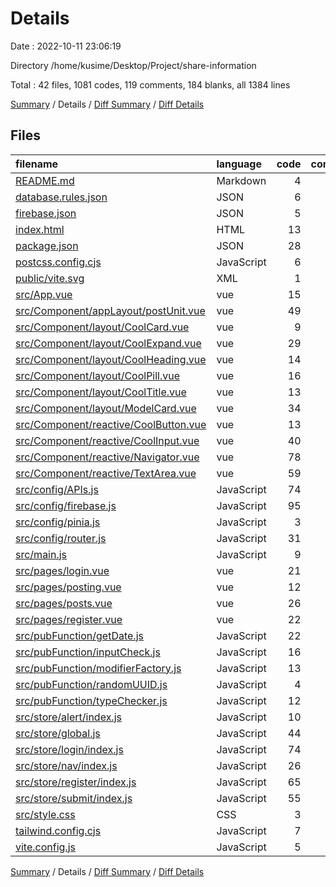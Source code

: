 # Details

Date : 2022-10-11 23:06:19

Directory /home/kusime/Desktop/Project/share-information

Total : 42 files,  1081 codes, 119 comments, 184 blanks, all 1384 lines

[Summary](results.md) / Details / [Diff Summary](diff.md) / [Diff Details](diff-details.md)

## Files
| filename | language | code | comment | blank | total |
| :--- | :--- | ---: | ---: | ---: | ---: |
| [README.md](/README.md) | Markdown | 4 | 0 | 4 | 8 |
| [database.rules.json](/database.rules.json) | JSON | 6 | 0 | 0 | 6 |
| [firebase.json](/firebase.json) | JSON | 5 | 0 | 1 | 6 |
| [index.html](/index.html) | HTML | 13 | 0 | 1 | 14 |
| [package.json](/package.json) | JSON | 28 | 0 | 1 | 29 |
| [postcss.config.cjs](/postcss.config.cjs) | JavaScript | 6 | 0 | 1 | 7 |
| [public/vite.svg](/public/vite.svg) | XML | 1 | 0 | 0 | 1 |
| [src/App.vue](/src/App.vue) | vue | 15 | 0 | 5 | 20 |
| [src/Component/appLayout/postUnit.vue](/src/Component/appLayout/postUnit.vue) | vue | 49 | 1 | 8 | 58 |
| [src/Component/layout/CoolCard.vue](/src/Component/layout/CoolCard.vue) | vue | 9 | 1 | 3 | 13 |
| [src/Component/layout/CoolExpand.vue](/src/Component/layout/CoolExpand.vue) | vue | 29 | 0 | 3 | 32 |
| [src/Component/layout/CoolHeading.vue](/src/Component/layout/CoolHeading.vue) | vue | 14 | 0 | 3 | 17 |
| [src/Component/layout/CoolPill.vue](/src/Component/layout/CoolPill.vue) | vue | 16 | 0 | 3 | 19 |
| [src/Component/layout/CoolTitle.vue](/src/Component/layout/CoolTitle.vue) | vue | 13 | 0 | 3 | 16 |
| [src/Component/layout/ModelCard.vue](/src/Component/layout/ModelCard.vue) | vue | 34 | 3 | 5 | 42 |
| [src/Component/reactive/CoolButton.vue](/src/Component/reactive/CoolButton.vue) | vue | 13 | 1 | 6 | 20 |
| [src/Component/reactive/CoolInput.vue](/src/Component/reactive/CoolInput.vue) | vue | 40 | 0 | 6 | 46 |
| [src/Component/reactive/Navigator.vue](/src/Component/reactive/Navigator.vue) | vue | 78 | 3 | 13 | 94 |
| [src/Component/reactive/TextArea.vue](/src/Component/reactive/TextArea.vue) | vue | 59 | 1 | 7 | 67 |
| [src/config/APIs.js](/src/config/APIs.js) | JavaScript | 74 | 13 | 9 | 96 |
| [src/config/firebase.js](/src/config/firebase.js) | JavaScript | 95 | 47 | 22 | 164 |
| [src/config/pinia.js](/src/config/pinia.js) | JavaScript | 3 | 0 | 0 | 3 |
| [src/config/router.js](/src/config/router.js) | JavaScript | 31 | 0 | 2 | 33 |
| [src/main.js](/src/main.js) | JavaScript | 9 | 0 | 2 | 11 |
| [src/pages/login.vue](/src/pages/login.vue) | vue | 21 | 0 | 7 | 28 |
| [src/pages/posting.vue](/src/pages/posting.vue) | vue | 12 | 0 | 3 | 15 |
| [src/pages/posts.vue](/src/pages/posts.vue) | vue | 26 | 0 | 7 | 33 |
| [src/pages/register.vue](/src/pages/register.vue) | vue | 22 | 0 | 8 | 30 |
| [src/pubFunction/getDate.js](/src/pubFunction/getDate.js) | JavaScript | 22 | 0 | 2 | 24 |
| [src/pubFunction/inputCheck.js](/src/pubFunction/inputCheck.js) | JavaScript | 16 | 2 | 3 | 21 |
| [src/pubFunction/modifierFactory.js](/src/pubFunction/modifierFactory.js) | JavaScript | 13 | 1 | 4 | 18 |
| [src/pubFunction/randomUUID.js](/src/pubFunction/randomUUID.js) | JavaScript | 4 | 2 | 3 | 9 |
| [src/pubFunction/typeChecker.js](/src/pubFunction/typeChecker.js) | JavaScript | 12 | 1 | 1 | 14 |
| [src/store/alert/index.js](/src/store/alert/index.js) | JavaScript | 10 | 0 | 2 | 12 |
| [src/store/global.js](/src/store/global.js) | JavaScript | 44 | 2 | 5 | 51 |
| [src/store/login/index.js](/src/store/login/index.js) | JavaScript | 74 | 20 | 13 | 107 |
| [src/store/nav/index.js](/src/store/nav/index.js) | JavaScript | 26 | 1 | 2 | 29 |
| [src/store/register/index.js](/src/store/register/index.js) | JavaScript | 65 | 7 | 7 | 79 |
| [src/store/submit/index.js](/src/store/submit/index.js) | JavaScript | 55 | 12 | 7 | 74 |
| [src/style.css](/src/style.css) | CSS | 3 | 0 | 0 | 3 |
| [tailwind.config.cjs](/tailwind.config.cjs) | JavaScript | 7 | 0 | 0 | 7 |
| [vite.config.js](/vite.config.js) | JavaScript | 5 | 1 | 2 | 8 |

[Summary](results.md) / Details / [Diff Summary](diff.md) / [Diff Details](diff-details.md)